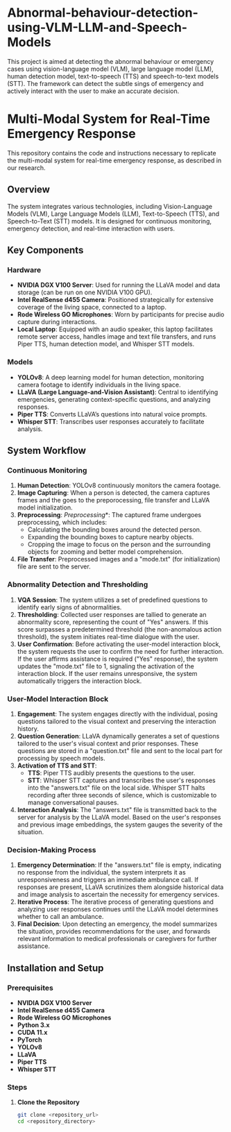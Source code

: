 # Abnormal-behaviour-detection-using-VLM-LLM-and-Speech-Models
This project is aimed at detecting the abnormal behaviour or emergency cases using vision-language model (VLM), large language model (LLM), human detection model, text-to-speech (TTS) and speech-to-text models (STT).  The  framework can detect the subtle sings of emergency and actively interact with the user to make an accurate decision.

# Multi-Modal System for Real-Time Emergency Response

This repository contains the code and instructions necessary to replicate the multi-modal system for real-time emergency response, as described in our research.

## Overview

The system integrates various technologies, including Vision-Language Models (VLM), Large Language Models (LLM), Text-to-Speech (TTS), and Speech-to-Text (STT) models. It is designed for continuous monitoring, emergency detection, and real-time interaction with users.

## Key Components

### Hardware

- **NVIDIA DGX V100 Server**: Used for running the LLaVA model and data storage (can be run on one NVIDIA V100 GPU).
- **Intel RealSense d455 Camera**: Positioned strategically for extensive coverage of the living space, connected to a laptop.
- **Rode Wireless GO Microphones**: Worn by participants for precise audio capture during interactions.
- **Local Laptop**: Equipped with an audio speaker, this laptop facilitates remote server access, handles image and text file transfers, and runs Piper TTS, human detection model, and Whisper STT models.

### Models

- **YOLOv8**: A deep learning model for human detection, monitoring camera footage to identify individuals in the living space.
- **LLaVA (Large Language-and-Vision Assistant)**: Central to identifying emergencies, generating context-specific questions, and analyzing responses.
- **Piper TTS**: Converts LLaVA’s questions into natural voice prompts.
- **Whisper STT**: Transcribes user responses accurately to facilitate analysis.

## System Workflow

### Continuous Monitoring

1. **Human Detection**: YOLOv8 continuously monitors the camera footage.
2. **Image Capturing**: When a person is detected, the camera captures frames and the goes to the preporocessing, file transfer and LLaVA model initialization.
3. **Preprocessing**: *Preprocessing**: The captured frame undergoes preprocessing, which includes:
   - Calculating the bounding boxes around the detected person.
   - Expanding the bounding boxes to capture nearby objects.
   - Cropping the image to focus on the person and the surrounding objects for zooming and better model comprehension.
4. **File Transfer**: Preprocessed images and a "mode.txt" (for initialization) file are sent to the server.

### Abnormality Detection and Thresholding

1. **VQA Session**: The system utilizes a set of predefined questions to identify early signs of abnormalities.
2. **Thresholding**: Collected user responses are tallied to generate an abnormality score, representing the count of "Yes" answers. If this score surpasses a predetermined threshold (the non-anomalous action threshold), the system initiates real-time dialogue with the user.
3. **User Confirmation**: Before activating the user-model interaction block, the system requests the user to confirm the need for further interaction. If the user affirms assistance is required ("Yes" response), the system updates the "mode.txt" file to 1, signaling the activation of the interaction block. If the user remains unresponsive, the system automatically triggers the interaction block.

### User-Model Interaction Block

1. **Engagement**: The system engages directly with the individual, posing questions tailored to the visual context and preserving the interaction history.
2. **Question Generation**: LLaVA dynamically generates a set of questions tailored to the user's visual context and prior responses. These questions are stored in a "question.txt" file and sent to the local part for processing by speech models.
3. **Activation of TTS and STT**: 
   - **TTS**: Piper TTS audibly presents the questions to the user.
   - **STT**: Whisper STT captures and transcribes the user's responses into the "answers.txt" file on the local side. Whisper STT halts recording after three seconds of silence, which is customizable to manage conversational pauses.
4. **Interaction Analysis**: The "answers.txt" file is transmitted back to the server for analysis by the LLaVA model. Based on the user's responses and previous image embeddings, the system gauges the severity of the situation.

### Decision-Making Process

1. **Emergency Determination**: If the "answers.txt" file is empty, indicating no response from the individual, the system interprets it as unresponsiveness and triggers an immediate ambulance call. If responses are present, LLaVA scrutinizes them alongside historical data and image analysis to ascertain the necessity for emergency services.
2. **Iterative Process**: The iterative process of generating questions and analyzing user responses continues until the LLaVA model determines whether to call an ambulance.
3. **Final Decision**: Upon detecting an emergency, the model summarizes the situation, provides recommendations for the user, and forwards relevant information to medical professionals or caregivers for further assistance.

## Installation and Setup

### Prerequisites

- **NVIDIA DGX V100 Server**
- **Intel RealSense d455 Camera**
- **Rode Wireless GO Microphones**
- **Python 3.x**
- **CUDA 11.x**
- **PyTorch**
- **YOLOv8**
- **LLaVA**
- **Piper TTS**
- **Whisper STT**

### Steps

1. **Clone the Repository**

   ```bash
   git clone <repository_url>
   cd <repository_directory>
